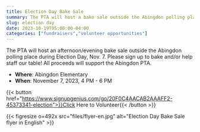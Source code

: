 ```yaml
--- 
title: Election Day Bake Sale
summary: The PTA will host a bake sale outside the Abingdon polling place on Election Day, November 7.
slug: election day
date: 2023-10-19T05:00:00-04:00
categories: ["fundraisers","volunteer opportunities"]
---
```


The PTA will host an afternoon/evening bake sale outside the Abingdon polling place during Election Day, Nov. 7. Please sign up to bake and/or help staff our table! All proceeds will support the Abingdon PTA.

- **Where**: Abingdon Elementary
- **When**: November 7, 2023, 4 PM - 6 PM

{{< button href="https://www.signupgenius.com/go/20F0C4AACAB2AAAFF2-45373341-election">}}Click Here to Volunteer{{< /button >}}

{{< figresize o=492x src="files/flyer-en.jpg" alt="Election Day Bake Sale flyer in English" >}}